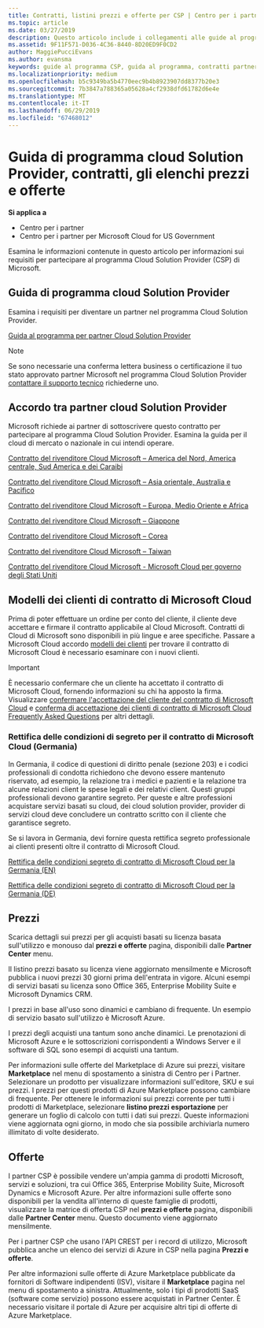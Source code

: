 ```yaml
---
title: Contratti, listini prezzi e offerte per CSP | Centro per i partner
ms.topic: article
ms.date: 03/27/2019
description: Questo articolo include i collegamenti alle guide al programma Cloud Solution Provider, ai contratti per i partner, ai contratti per i clienti, ai listini prezzi e alle offerte.
ms.assetid: 9F11F571-D036-4C36-8440-8D20ED9F0CD2
author: MaggiePucciEvans
ms.author: evansma
keywords: guide al programma CSP, guida al programma, contratti partner, contratto cliente, listini prezzi, offerte
ms.localizationpriority: medium
ms.openlocfilehash: b5c9349ba5b4770eec9b4b8923907dd8377b20e3
ms.sourcegitcommit: 7b3847a788365a05628a4cf2938dfd61782d6e4e
ms.translationtype: MT
ms.contentlocale: it-IT
ms.lasthandoff: 06/29/2019
ms.locfileid: "67468012"
---
```

# <a name="cloud-solution-provider-program-guide-agreements-price-lists-and-offers"></a>Guida di programma cloud Solution Provider, contratti, gli elenchi prezzi e offerte

**Si applica a**

-  Centro per i partner
-  Centro per i partner per Microsoft Cloud for US Government


Esamina le informazioni contenute in questo articolo per informazioni sui requisiti per partecipare al programma Cloud Solution Provider (CSP) di Microsoft.

## <a name="cloud-solution-provider-program-guide"></a>Guida di programma cloud Solution Provider

Esamina i requisiti per diventare un partner nel programma Cloud Solution Provider.

[Guida al programma per partner Cloud Solution Provider](https://go.microsoft.com/fwlink/p/?LinkId=617100)

>[!Note]
>Se sono necessarie una conferma lettera business o certificazione il tuo stato approvato partner Microsoft nel programma Cloud Solution Provider [contattare il supporto tecnico](https://partner.microsoft.com/pcv/servicerequests/create) richiederne uno.

## <a name="cloud-solution-provider-partner-agreement"></a>Accordo tra partner cloud Solution Provider

Microsoft richiede ai partner di sottoscrivere questo contratto per partecipare al programma Cloud Solution Provider. Esamina la guida per il cloud di mercato o nazionale in cui intendi operare.

[Contratto del rivenditore Cloud Microsoft – America del Nord, America centrale, Sud America e dei Caraibi](https://query.prod.cms.rt.microsoft.com/cms/api/am/binary/RE3g7eT)

[Contratto del rivenditore Cloud Microsoft – Asia orientale, Australia e Pacifico](https://query.prod.cms.rt.microsoft.com/cms/api/am/binary/RE3g9Q5)

[Contratto del rivenditore Cloud Microsoft – Europa, Medio Oriente e Africa](https://query.prod.cms.rt.microsoft.com/cms/api/am/binary/RE3g9Q5)

[Contratto del rivenditore Cloud Microsoft – Giappone](https://query.prod.cms.rt.microsoft.com/cms/api/am/binary/RE3gmQ9)

[Contratto del rivenditore Cloud Microsoft – Corea](https://query.prod.cms.rt.microsoft.com/cms/api/am/binary/RE3gf2k)

[Contratto del rivenditore Cloud Microsoft – Taiwan](https://query.prod.cms.rt.microsoft.com/cms/api/am/binary/RE3gmQ8)

[Contratto del rivenditore Cloud Microsoft - Microsoft Cloud per governo degli Stati Uniti](https://query.prod.cms.rt.microsoft.com/cms/api/am/binary/RE3gcrx)

## <a name="microsoft-cloud-agreement-customer-templates"></a>Modelli dei clienti di contratto di Microsoft Cloud

Prima di poter effettuare un ordine per conto del cliente, il cliente deve accettare e firmare il contratto applicabile al Cloud Microsoft. Contratti di Cloud di Microsoft sono disponibili in più lingue e aree specifiche. Passare a Microsoft Cloud accordo [modelli dei clienti](agreements.md) per trovare il contratto di Microsoft Cloud è necessario esaminare con i nuovi clienti.

>[!IMPORTANT]
>È necessario confermare che un cliente ha accettato il contratto di Microsoft Cloud, fornendo informazioni su chi ha apposto la firma. Visualizzare [confermare l'accettazione del cliente del contratto di Microsoft Cloud](confirm-consent.md) e [conferma di accettazione dei clienti di contratto di Microsoft Cloud Frequently Asked Questions](confirm-consent-faq.md) per altri dettagli.

### <a name="professional-secrecy-amendment-to-the-microsoft-cloud-agreement-germany"></a>Rettifica delle condizioni di segreto per il contratto di Microsoft Cloud (Germania)

In Germania, il codice di questioni di diritto penale (sezione 203) e i codici professionali di condotta richiedono che devono essere mantenuto riservato, ad esempio, la relazione tra i medici e pazienti e la relazione tra alcune relazioni client le spese legali e dei relativi client. Questi gruppi professionali devono garantire segreto. Per queste e altre professioni acquistare servizi basati su cloud, dei cloud solution provider, provider di servizi cloud deve concludere un contratto scritto con il cliente che garantisce segreto.

Se si lavora in Germania, devi fornire questa rettifica segreto professionale ai clienti presenti oltre il contratto di Microsoft Cloud.

[Rettifica delle condizioni segreto di contratto di Microsoft Cloud per la Germania (EN)](https://go.microsoft.com/fwlink/?linkid=2030827&clcid=0x409)

[Rettifica delle condizioni segreto di contratto di Microsoft Cloud per la Germania (DE)](https://go.microsoft.com/fwlink/?linkid=2030827&clcid=0x407)

## <a name="pricing"></a>Prezzi

Scarica dettagli sui prezzi per gli acquisti basati su licenza basata sull'utilizzo e monouso dal **prezzi e offerte** pagina, disponibili dalle **Partner Center** menu.

Il listino prezzi basato su licenza viene aggiornato mensilmente e Microsoft pubblica i nuovi prezzi 30 giorni prima dell'entrata in vigore. Alcuni esempi di servizi basati su licenza sono Office 365, Enterprise Mobility Suite e Microsoft Dynamics CRM. 

I prezzi in base all'uso sono dinamici e cambiano di frequente. Un esempio di servizio basato sull'utilizzo è Microsoft Azure.

I prezzi degli acquisti una tantum sono anche dinamici. Le prenotazioni di Microsoft Azure e le sottoscrizioni corrispondenti a Windows Server e il software di SQL sono esempi di acquisti una tantum.

Per informazioni sulle offerte del Marketplace di Azure sui prezzi, visitare **Marketplace** nel menu di spostamento a sinistra di Centro per i Partner. Selezionare un prodotto per visualizzare informazioni sull'editore, SKU e sui prezzi. I prezzi per questi prodotti di Azure Marketplace possono cambiare di frequente. Per ottenere le informazioni sui prezzi corrente per tutti i prodotti di Marketplace, selezionare **listino prezzi esportazione** per generare un foglio di calcolo con tutti i dati sui prezzi. Queste informazioni viene aggiornata ogni giorno, in modo che sia possibile archiviarla numero illimitato di volte desiderato.

## <a name="offers"></a>Offerte

I partner CSP è possibile vendere un'ampia gamma di prodotti Microsoft, servizi e soluzioni, tra cui Office 365, Enterprise Mobility Suite, Microsoft Dynamics e Microsoft Azure. Per altre informazioni sulle offerte sono disponibili per la vendita all'interno di queste famiglie di prodotti, visualizzare la matrice di offerta CSP nel **prezzi e offerte** pagina, disponibili dalle **Partner Center** menu. Questo documento viene aggiornato mensilmente.

Per i partner CSP che usano l'API CREST per i record di utilizzo, Microsoft pubblica anche un elenco dei servizi di Azure in CSP nella pagina **Prezzi e offerte**.

Per altre informazioni sulle offerte di Azure Marketplace pubblicate da fornitori di Software indipendenti (ISV), visitare il **Marketplace** pagina nel menu di spostamento a sinistra. Attualmente, solo i tipi di prodotti SaaS (software come servizio) possono essere acquistati in Partner Center. È necessario visitare il portale di Azure per acquisire altri tipi di offerte di Azure Marketplace.
